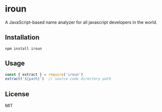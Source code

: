 # iroun
A JavaScript-based name analyzer for all javascript developers in the world.

## Installation

    npm install iroun

## Usage
```js
const { extract } = require('iroun')
extract('${path}')  // source code directory path
```

## License

  MIT